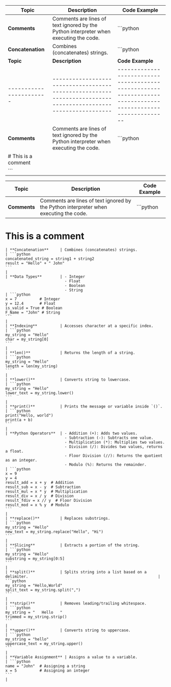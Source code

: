 | **Topic**            | **Description**                                                                                              | **Code Example**                                                                                         |
|-----------------------|------------------------------------------------------------------------------------------------------------|----------------------------------------------------------------------------------------------------------|
| **Comments**          | Comments are lines of text ignored by the Python interpreter when executing the code.                      | ```python                                                                                               | # This is a comment                                                                                     | ```                                                                                                    |
| **Concatenation**     | Combines (concatenates) strings.                                                                           | ```python                                                                                               | concatenated_string = string1 + string2                                                                 | result = "Hello" + " John"                                                                            | ```                                                                                                    |
| **Topic**            | **Description**                                                                                              | **Code Example**                                                                                         |
|-----------------------|------------------------------------------------------------------------------------------------------------|----------------------------------------------------------------------------------------------------------|
| **Comments**          | Comments are lines of text ignored by the Python interpreter when executing the code.                      | ```python                                                                                               |
# This is a comment                                                                                     |
```                                                                                                    |

| **Topic**            | **Description**                                                                                              | **Code Example**                                                                                         |
|-----------------------|------------------------------------------------------------------------------------------------------------|----------------------------------------------------------------------------------------------------------|
| **Comments**          | Comments are lines of text ignored by the Python interpreter when executing the code.                      | ```python                                                                                               
# This is a comment
```                                                                                                   |
| **Concatenation**     | Combines (concatenates) strings.                                                                           | ```python                                                                                               
concatenated_string = string1 + string2
result = "Hello" + " John"
```                                                                                                   |
| **Data Types**        | - Integer  
                          - Float  
                          - Boolean  
                          - String                                                                     | ```python                                                                                               
x = 7          # Integer
y = 12.4       # Float
is_valid = True # Boolean
F_Name = "John" # String
```                                                                                                   |
| **Indexing**          | Accesses character at a specific index.                                                                   | ```python                                                                                               
my_string = "Hello"
char = my_string[0]
```                                                                                                   |
| **len()**             | Returns the length of a string.                                                                           | ```python                                                                                               
my_string = "Hello"
length = len(my_string)
```                                                                                                   |
| **lower()**           | Converts string to lowercase.                                                                             | ```python                                                                                               
my_string = "Hello"
lower_text = my_string.lower()
```                                                                                                   |
| **print()**           | Prints the message or variable inside `()`.                                                              | ```python                                                                                               
print("Hello, world")
print(a + b)
```                                                                                                   |
| **Python Operators**  | - Addition (+): Adds two values.  
                          - Subtraction (-): Subtracts one value.  
                          - Multiplication (*): Multiplies two values.  
                          - Division (/): Divides two values, returns a float.  
                          - Floor Division (//): Returns the quotient as an integer.  
                          - Modulo (%): Returns the remainder.                               | ```python                                                                                               
x = 9 
y = 4
result_add = x + y  # Addition
result_sub = x - y  # Subtraction
result_mul = x * y  # Multiplication
result_div = x / y  # Division
result_fdiv = x // y  # Floor Division
result_mod = x % y  # Modulo
```                                                                                                   |
| **replace()**         | Replaces substrings.                                                                                     | ```python                                                                                               
my_string = "Hello"
new_text = my_string.replace("Hello", "Hi")
```                                                                                                   |
| **Slicing**           | Extracts a portion of the string.                                                                        | ```python                                                                                               
my_string = "Hello"
substring = my_string[0:5]
```                                                                                                   |
| **split()**           | Splits string into a list based on a delimiter.                                                         | ```python                                                                                               
my_string = "Hello,World"
split_text = my_string.split(",")
```                                                                                                   |
| **strip()**           | Removes leading/trailing whitespace.                                                                    | ```python                                                                                               
my_string = "   Hello   "
trimmed = my_string.strip()
```                                                                                                   |
| **upper()**           | Converts string to uppercase.                                                                           | ```python                                                                                               
my_string = "hello"
uppercase_text = my_string.upper()
```                                                                                                   |
| **Variable Assignment** | Assigns a value to a variable.                                                                        | ```python                                                                                               
name = "John"  # Assigning a string
x = 5          # Assigning an integer
```                                                                                                   |
